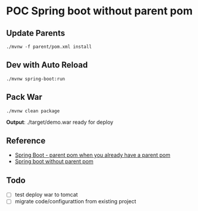 # POC Spring boot without parent pom

## Update Parents

```
./mvnw -f parent/pom.xml install
```

## Dev with Auto Reload

```
./mvnw spring-boot:run
```

## Pack War

```
./mvnw clean package
```

__Output__: ./target/demo.war ready for deploy

## Reference

- [Spring Boot - parent pom when you already have a parent pom](https://stackoverflow.com/a/47954088/1849597)
- [Spring boot without parent pom](https://javadeveloperzone.com/spring-boot/spring-boot-without-parent-pom/)

## Todo

- [ ] test deploy war to tomcat
- [ ] migrate code/configurattion from existing project
